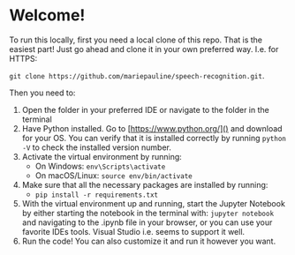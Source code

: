 # Welcome!

To run this locally, first you need a local clone of this repo. That is the easiest part! Just go ahead and clone it in your own preferred way. I.e. for HTTPS:

`git clone https://github.com/mariepauline/speech-recognition.git`.

Then you need to:

1. Open the folder in your preferred IDE or navigate to the folder in the terminal
2. Have Python installed. Go to [https://www.python.org/]() and download for your OS. You can verify that it is installed correctly by running `python -V` to check the installed version number.
3. Activate the virtual environment by running:
   - On Windows: `env\Scripts\activate`
   - On macOS/Linux: `source env/bin/activate`
4. Make sure that all the necessary packages are installed by running:
   - `pip install -r requirements.txt`
5. With the virtual environment up and running, start the Jupyter Notebook by either starting the notebook in the terminal with: `jupyter notebook` and navigating to the .ipynb file in your browser, or you can use your favorite IDEs tools. Visual Studio i.e. seems to support it well.
6. Run the code! You can also customize it and run it however you want.
